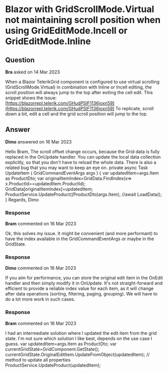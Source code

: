 # Blazor with GridScrollMode.Virtual not maintaining scroll position when using GridEditMode.Incell or GridEditMode.Inline

## Question

**Bra** asked on 14 Mar 2023

When a Blazor TelerikGrid component is configured to use virtual scrolling (GridScrollMode.Virtual) in combination with Inline or Incell editing, the scroll position will always jump to the top after exiting the cell edit. This snippet shows the issue: [https://blazorrepl.telerik.com/GHudPSlF1136joxn59](https://blazorrepl.telerik.com/GHudPSlF1136joxn59) To replicate, scroll down a bit, edit a cell and the grid scroll position will jump to the top.

## Answer

**Dimo** answered on 16 Mar 2023

Hello Bram, The scroll offset change occurs, because the Grid data is fully replaced in the OnUpdate handler. You can update the local data collection explicitly, so that you don't have to reload the whole data. There is also a related bug that you may want to keep an eye on. private async Task UpdateItem ( GridCommandEventArgs args ) { var updatedItem=args.Item as ProductDto; var originalItemIndex=GridData.FindIndex(x=> x.ProductId==updatedItem.ProductId);
GridData[originalItemIndex]=updatedItem; ProductService.UpdateProduct((ProductDto)args.Item); //await LoadData(); } Regards, Dimo

### Response

**Bram** commented on 16 Mar 2023

Ok, this solves my issue. It might be convenient (and more performant) to have the index available in the GridCommandEventArgs or maybe in the GridState.

### Response

**Dimo** commented on 16 Mar 2023

If you aim for performance, you can store the original edit item in the OnEdit handler and then simply modify it in OnUpdate. It's not straight-forward and efficient to provide a reliable index value for each item, as it will change after data operations (sorting, filtering, paging, grouping). We will have to do a lot more work in such cases.

### Response

**Bram** commented on 16 Mar 2023

I had an intermediate solution where I updated the edit item from the grid state. I'm not sure which solution I like best, depends on the use case I guess. var updatedItem=args.Item as ProductDto;
var currentGridState=GridComponent.GetState();
currentGridState.OriginalEditItem.UpdateFromObject(updatedItem); // method to update all properties
ProductService.UpdateProduct(updatedItem);
